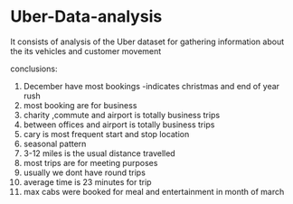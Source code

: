 # Uber-Data-analysis
It consists of analysis of the Uber dataset for gathering information about the its vehicles  and customer movement
  
  
  
  conclusions:
  
1. December have most bookings -indicates christmas and end of year rush
2. most booking are for business
3. charity ,commute and airport is totally business trips
4. between offices and airport is totally business trips
5. cary is most frequent start and stop location
6. seasonal pattern
7. 3-12 miles is the usual distance travelled
8. most trips are for meeting purposes
9. usually we dont have round trips
10. average time is 23 minutes for trip
11. max cabs were booked for meal and entertainment in month of march
